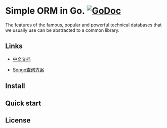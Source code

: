 # Simple ORM in Go. [![GoDoc](http://godoc.org/github.com/suboat/sorm?status.svg)](http://godoc.org/github.com/suboat/sorm)

The features of the famous, popular and powerful technical databases that we usually use can be abstracted to a common library.

## Links

* [中文文档](https://suboat.github.io/sorm/#/zh-cn/)

* [Songo查询方案](https://github.com/suboat/songo/)

## Install

## Quick start

## License
